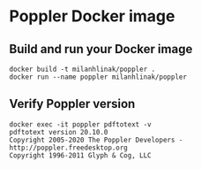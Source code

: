 # Poppler Docker image

## Build and run your Docker image
```
docker build -t milanhlinak/poppler .
docker run --name poppler milanhlinak/poppler
```

## Verify Poppler version
```
docker exec -it poppler pdftotext -v
pdftotext version 20.10.0
Copyright 2005-2020 The Poppler Developers - http://poppler.freedesktop.org
Copyright 1996-2011 Glyph & Cog, LLC
```